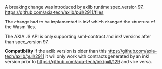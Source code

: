 A breaking change was introduced by axlib runtime spec_version 97. https://github.com/axia-tech/axlib/pull/2911/files

The change had to be implemented in ink! which changed the structure of the Wasm files.

The AXIA JS API is only supporting srml-contract and ink! versions after than spec_version 97.

**Compatibility**
If the axlib version is older than this https://github.com/axia-tech/axlib/pull/2911 it will only work
with contracts generated by an ink! version prior to https://github.com/axia-tech/ink/pull/129 and vice versa.
